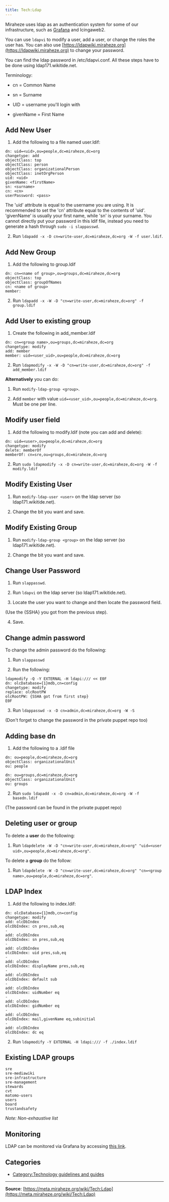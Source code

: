 ```yaml
---
title: Tech:Ldap
---
```


Miraheze uses ldap as an authentication system for some of our infrastructure, such as [Grafana](/tech-docs/techgrafana) and Icingaweb2.

You can use `ldapvi` to modify a user, add a user, or change the roles the user has. You can also use [https://ldapwiki.miraheze.org](https://ldapwiki.miraheze.org) to change your password.

You can find the ldap password in /etc/ldapvi.conf. All these steps have to be done using ldap171.wikitide.net.

Terminology:
* cn = Common Name

* sn = Surname

* UID = username you'll login with

* givenName = First Name

## Add New User 

1. Add the following to a file named user.ldif:
```
dn: uid=<uid>,ou=people,dc=miraheze,dc=org
changetype: add
objectClass: top
objectClass: person
objectClass: organizationalPerson
objectClass: inetOrgPerson
uid: <uid>
givenName: <firstName>
sn: <surname>
cn: <cn>
userPassword: <pass>
```

The 'uid' attribute is equal to the username you are using. It is recommended to set the 'cn' attribute equal to the contents of 'uid'. 'givenName' is usually your first name, while 'sn' is your surname.
You cannot directly put your password in this ldif file, instead you need to generate a hash through `sudo -i slappasswd`.

2. Run `ldapadd -x -D cn=write-user,dc=miraheze,dc=org -W -f user.ldif`.

## Add New Group 

1. Add the following to group.ldif

```
dn: cn=<name of group>,ou=groups,dc=miraheze,dc=org
objectClass: top
objectClass: groupOfNames
cn: <name of group>
member:
```

2. Run `ldapadd -x -W -D "cn=write-user,dc=miraheze,dc=org" -f group.ldif`

## Add User to existing group 

1. Create the following in add_member.ldif

```
dn: cn=<group name>,ou=groups,dc=miraheze,dc=org
changetype: modify
add: member
member: uid=<user_uid>,ou=people,dc=miraheze,dc=org
```

2. Run `ldapmodify -x -W -D "cn=write-user,dc=miraheze,dc=org" -f add_member.ldif`

**Alternatively** you can do:

1. Run `modify-ldap-group <group>`.

2. Add `member` with value `uid=<user_uid>,ou=people,dc=miraheze,dc=org`. Must be one per line.

## Modify user field 

1. Add the following to modify.ldif (note you can add and delete):

```
dn: uid=<user>,ou=people,dc=miraheze,dc=org
changetype: modify
delete: memberOf
memberOf: cn=sre,ou=groups,dc=miraheze,dc=org
```

2. Run `sudo ldapmodify -x -D cn=write-user,dc=miraheze,dc=org -W -f modify.ldif`

## Modify Existing User 

1. Run `modify-ldap-user <user>` on the ldap server (so ldap171.wikitide.net).

2. Change the bit you want and save.

## Modify Existing Group 

1. Run `modify-ldap-group <group>` on the ldap server (so ldap171.wikitide.net).

2. Change the bit you want and save.

## Change User Password 

1. Run `slappasswd`.

2. Run `ldapvi` on the ldap server (so ldap171.wikitide.net).

3. Locate the user you want to change and then locate the password field.

(Use the {SSHA} you got from the previous step).

4. Save.

## Change admin password 

To change the admin password do the following:

1. Run `slappasswd`

2. Run the following:

```
ldapmodify -Q -Y EXTERNAL -H ldapi:/// << E0F
dn: olcDatabase={1}mdb,cn=config
changetype: modify
replace: olcRootPW
olcRootPW: {SSHA got from first step}
E0F
```

3. Run `ldappasswd -x -D cn=admin,dc=miraheze,dc=org -W -S`

(Don't forget to change the password in the private puppet repo too)

## Adding base dn 

1. Add the following to a .ldif file

```
dn: ou=people,dc=miraheze,dc=org
objectClass: organizationalUnit
ou: people

dn: ou=groups,dc=miraheze,dc=org
objectClass: organizationalUnit
ou: groups
```

2. Run `sudo ldapadd -x -D cn=admin,dc=miraheze,dc=org -W -f basedn.ldif`

(The password can be found in the private puppet repo)

## Deleting user or group 

To delete a **user** do the following:

1. Run `ldapdelete -W -D "cn=write-user,dc=miraheze,dc=org" "uid=<user uid>,ou=people,dc=miraheze,dc=org"`.

To delete a **group** do the follow:

1. Run `ldapdelete -W -D "cn=write-user,dc=miraheze,dc=org" "cn=<group name>,ou=people,dc=miraheze,dc=org"`.

## LDAP Index 

1. Add the following to index.ldif:

```
dn: olcDatabase={1}mdb,cn=config
changetype: modify
add: olcDbIndex
olcDbIndex: cn pres,sub,eq
-
add: olcDbIndex
olcDbIndex: sn pres,sub,eq
-
add: olcDbIndex
olcDbIndex: uid pres,sub,eq
-
add: olcDbIndex
olcDbIndex: displayName pres,sub,eq
-
add: olcDbIndex
olcDbIndex: default sub
-
add: olcDbIndex
olcDbIndex: uidNumber eq
-
add: olcDbIndex
olcDbIndex: gidNumber eq
-
add: olcDbIndex
olcDbIndex: mail,givenName eq,subinitial
-
add: olcDbIndex
olcDbIndex: dc eq
```

2. Run `ldapmodify -Y EXTERNAL -H ldapi:/// -f ./index.ldif`

## Existing LDAP groups 

```
sre
sre-mediawiki
sre-infrastructure
sre-management
stewards
cvt
matomo-users
users
board
trustandsafety
```
*Note: Non-exhaustive list*

## Monitoring 

LDAP can be monitored via Grafana by accessing [this link](https://grafana.wikitide.net/d/uOLD33lMz/ldap?orgId=1).

## Categories

* [Category:Technology guidelines and guides](https://meta.miraheze.org/wiki/Category:Technology_guidelines_and_guides)

----
**Source**: [https://meta.miraheze.org/wiki/Tech:Ldap](https://meta.miraheze.org/wiki/Tech:Ldap)